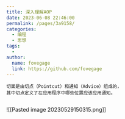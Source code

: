 ```yaml
---
title: 深入理解AOP
date: 2023-06-08 22:46:00
permalink: /pages/3a9158/
categories:
  - 编程
  - 思想
tags:
  - 
author: 
  name: fovegage
  link: https://github.com/fovegage
---
```

```
切面是由切点（Pointcut）和通知（Advice）组成的，
其中切点定义了在应用程序中哪些位置应该应用通知。


```
![[Pasted image 20230529150315.png]]